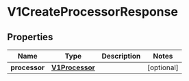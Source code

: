 
# V1CreateProcessorResponse

## Properties
Name | Type | Description | Notes
------------ | ------------- | ------------- | -------------
**processor** | [**V1Processor**](V1Processor.md) |  |  [optional]



